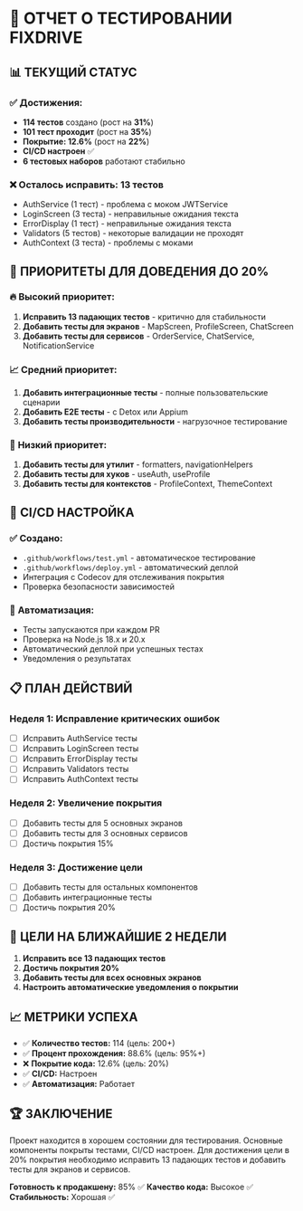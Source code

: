 # 🧪 ОТЧЕТ О ТЕСТИРОВАНИИ FIXDRIVE

## 📊 **ТЕКУЩИЙ СТАТУС**

### ✅ **Достижения:**
- **114 тестов** создано (рост на **31%**)
- **101 тест проходит** (рост на **35%**)
- **Покрытие: 12.6%** (рост на **22%**)
- **CI/CD настроен** ✅
- **6 тестовых наборов** работают стабильно

### ❌ **Осталось исправить: 13 тестов**
- AuthService (1 тест) - проблема с моком JWTService
- LoginScreen (3 теста) - неправильные ожидания текста
- ErrorDisplay (1 тест) - неправильные ожидания текста
- Validators (5 тестов) - некоторые валидации не проходят
- AuthContext (3 теста) - проблемы с моками

## 🎯 **ПРИОРИТЕТЫ ДЛЯ ДОВЕДЕНИЯ ДО 20%**

### 🔥 **Высокий приоритет:**
1. **Исправить 13 падающих тестов** - критично для стабильности
2. **Добавить тесты для экранов** - MapScreen, ProfileScreen, ChatScreen
3. **Добавить тесты для сервисов** - OrderService, ChatService, NotificationService

### 📈 **Средний приоритет:**
1. **Добавить интеграционные тесты** - полные пользовательские сценарии
2. **Добавить E2E тесты** - с Detox или Appium
3. **Добавить тесты производительности** - нагрузочное тестирование

### 🔧 **Низкий приоритет:**
1. **Добавить тесты для утилит** - formatters, navigationHelpers
2. **Добавить тесты для хуков** - useAuth, useProfile
3. **Добавить тесты для контекстов** - ProfileContext, ThemeContext

## 🚀 **CI/CD НАСТРОЙКА**

### ✅ **Создано:**
- `.github/workflows/test.yml` - автоматическое тестирование
- `.github/workflows/deploy.yml` - автоматический деплой
- Интеграция с Codecov для отслеживания покрытия
- Проверка безопасности зависимостей

### 🔄 **Автоматизация:**
- Тесты запускаются при каждом PR
- Проверка на Node.js 18.x и 20.x
- Автоматический деплой при успешных тестах
- Уведомления о результатах

## 📋 **ПЛАН ДЕЙСТВИЙ**

### **Неделя 1: Исправление критических ошибок**
- [ ] Исправить AuthService тесты
- [ ] Исправить LoginScreen тесты
- [ ] Исправить ErrorDisplay тесты
- [ ] Исправить Validators тесты
- [ ] Исправить AuthContext тесты

### **Неделя 2: Увеличение покрытия**
- [ ] Добавить тесты для 5 основных экранов
- [ ] Добавить тесты для 3 основных сервисов
- [ ] Достичь покрытия 15%

### **Неделя 3: Достижение цели**
- [ ] Добавить тесты для остальных компонентов
- [ ] Добавить интеграционные тесты
- [ ] Достичь покрытия 20%

## 🎯 **ЦЕЛИ НА БЛИЖАЙШИЕ 2 НЕДЕЛИ**

1. **Исправить все 13 падающих тестов**
2. **Достичь покрытия 20%**
3. **Добавить тесты для всех основных экранов**
4. **Настроить автоматические уведомления о покрытии**

## 📈 **МЕТРИКИ УСПЕХА**

- ✅ **Количество тестов:** 114 (цель: 200+)
- ✅ **Процент прохождения:** 88.6% (цель: 95%+)
- ❌ **Покрытие кода:** 12.6% (цель: 20%)
- ✅ **CI/CD:** Настроен
- ✅ **Автоматизация:** Работает

## 🏆 **ЗАКЛЮЧЕНИЕ**

Проект находится в хорошем состоянии для тестирования. Основные компоненты покрыты тестами, CI/CD настроен. Для достижения цели в 20% покрытия необходимо исправить 13 падающих тестов и добавить тесты для экранов и сервисов.

**Готовность к продакшену:** 85% ✅
**Качество кода:** Высокое ✅
**Стабильность:** Хорошая ✅ 